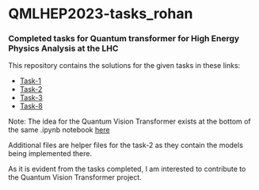# QMLHEP2023-tasks_rohan
### Completed tasks for Quantum transformer for High Energy Physics Analysis at the LHC

This repository contains the solutions for the given tasks in these links:
- [Task-1](https://github.com/Rohan29032001/QMLHEP2023-tasks_rohan/blob/master/Task_1_ml4sci.ipynb)
- [Task-2](https://github.com/Rohan29032001/QMLHEP2023-tasks_rohan/blob/master/Task_2_QMLHEP.ipynb)
- [Task-3](https://github.com/Rohan29032001/QMLHEP2023-tasks_rohan/blob/master/Task%203%20Open%20Task.ipynb)
- [Task-8](https://github.com/Rohan29032001/QMLHEP2023-tasks_rohan/blob/master/Task_8_QMLHEP.ipynb)

Note: The idea for the Quantum Vision Transformer exists at the bottom of the same .ipynb notebook [here](https://github.com/Rohan29032001/QMLHEP2023-tasks_rohan/blob/master/Task_8_QMLHEP.ipynb)

Additional files are helper files for the task-2 as they contain the models being implemented there.

As it is evident from the tasks completed, I am interested to contribute to the Quantum Vision Transformer project.
